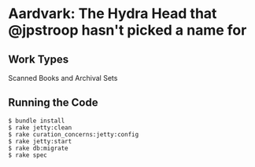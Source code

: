 # Aardvark: The Hydra Head that @jpstroop hasn't picked a name for

## Work Types
Scanned Books and Archival Sets

## Running the Code

    $ bundle install
    $ rake jetty:clean
    $ rake curation_concerns:jetty:config
    $ rake jetty:start
    $ rake db:migrate
    $ rake spec